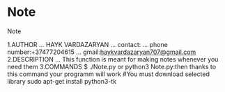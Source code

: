 # Note
Note

1.AUTHOR ... HAYK VARDAZARYAN ... contact: ... phone number:+37477204615 ... gmail:haykvardazaryan707@gmail.com 
2.DESCRIPTION ... This function is meant for making notes whenever you need them
3.COMMANDS
$ ./Note.py or python3 Note.py:then thanks to this command your programm will work
#You must download selected library sudo apt-get install python3-tk
